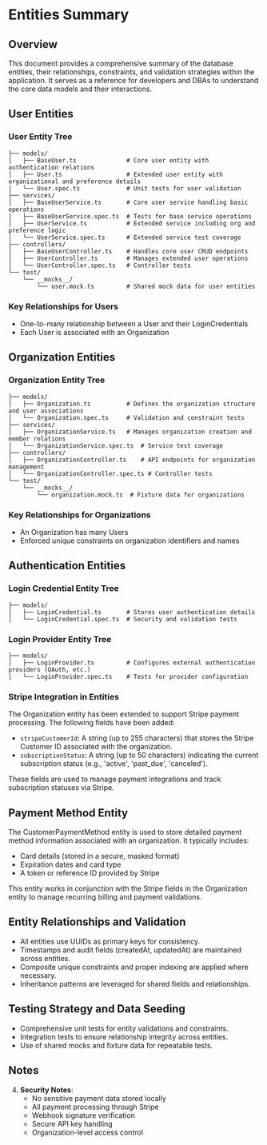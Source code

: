# Entities Summary

## Overview
This document provides a comprehensive summary of the database entities, their relationships, constraints, and validation strategies within the application. It serves as a reference for developers and DBAs to understand the core data models and their interactions.

## User Entities

### User Entity Tree
```
├── models/
│   ├── BaseUser.ts              # Core user entity with authentication relations
│   ├── User.ts                  # Extended user entity with organizational and preference details
│   └── User.spec.ts             # Unit tests for user validation
├── services/
│   ├── BaseUserService.ts       # Core user service handling basic operations
│   ├── BaseUserService.spec.ts  # Tests for base service operations
│   ├── UserService.ts           # Extended service including org and preference logic
│   └── UserService.spec.ts      # Extended service test coverage
├── controllers/
│   ├── BaseUserController.ts    # Handles core user CRUD endpoints
│   ├── UserController.ts        # Manages extended user operations
│   └── UserController.spec.ts   # Controller tests
└── test/
    └── __mocks__/
        └── user.mock.ts         # Shared mock data for user entities
```

### Key Relationships for Users
- One-to-many relationship between a User and their LoginCredentials
- Each User is associated with an Organization

## Organization Entities

### Organization Entity Tree
```
├── models/
│   ├── Organization.ts          # Defines the organization structure and user associations
│   └── Organization.spec.ts     # Validation and constraint tests
├── services/
│   ├── OrganizationService.ts   # Manages organization creation and member relations
│   └── OrganizationService.spec.ts  # Service test coverage
├── controllers/
│   ├── OrganizationController.ts    # API endpoints for organization management
│   └── OrganizationController.spec.ts # Controller tests
└── test/
    └── __mocks__/
        └── organization.mock.ts  # Fixture data for organizations
```

### Key Relationships for Organizations
- An Organization has many Users
- Enforced unique constraints on organization identifiers and names

## Authentication Entities

### Login Credential Entity Tree
```
├── models/
│   ├── LoginCredential.ts       # Stores user authentication details
│   └── LoginCredential.spec.ts  # Security and validation tests
```

### Login Provider Entity Tree
```
├── models/
│   ├── LoginProvider.ts         # Configures external authentication providers (OAuth, etc.)
│   └── LoginProvider.spec.ts    # Tests for provider configuration
```

### Stripe Integration in Entities

The Organization entity has been extended to support Stripe payment processing. The following fields have been added:
- `stripeCustomerId`: A string (up to 255 characters) that stores the Stripe Customer ID associated with the organization.
- `subscriptionStatus`: A string (up to 50 characters) indicating the current subscription status (e.g., 'active', 'past_due', 'canceled').

These fields are used to manage payment integrations and track subscription statuses via Stripe.

## Payment Method Entity

The CustomerPaymentMethod entity is used to store detailed payment method information associated with an organization. It typically includes:
- Card details (stored in a secure, masked format)
- Expiration dates and card type
- A token or reference ID provided by Stripe

This entity works in conjunction with the Stripe fields in the Organization entity to manage recurring billing and payment validations.

## Entity Relationships and Validation

- All entities use UUIDs as primary keys for consistency.
- Timestamps and audit fields (createdAt, updatedAt) are maintained across entities.
- Composite unique constraints and proper indexing are applied where necessary.
- Inheritance patterns are leveraged for shared fields and relationships.

## Testing Strategy and Data Seeding

- Comprehensive unit tests for entity validations and constraints.
- Integration tests to ensure relationship integrity across entities.
- Use of shared mocks and fixture data for repeatable tests.

## Notes

4. **Security Notes**:
   - No sensitive payment data stored locally
   - All payment processing through Stripe
   - Webhook signature verification
   - Secure API key handling
   - Organization-level access control 